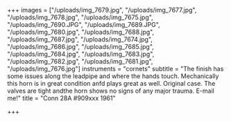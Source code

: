 +++
images = ["/uploads/img_7679.jpg", "/uploads/img_7677.jpg", "/uploads/img_7678.jpg", "/uploads/img_7675.jpg", "/uploads/img_7690.JPG", "/uploads/img_7689.JPG", "/uploads/img_7680.jpg", "/uploads/img_7688.jpg", "/uploads/img_7687.jpg", "/uploads/img_7674.jpg", "/uploads/img_7686.jpg", "/uploads/img_7685.jpg", "/uploads/img_7684.jpg", "/uploads/img_7683.jpg", "/uploads/img_7682.jpg", "/uploads/img_7681.jpg", "/uploads/img_7676.jpg"]
instruments = "cornets"
subtitle = "The finish has some issues along the leadpipe and where the hands touch. Mechanically this horn is in great condition anfd plays great as well. Original case. The valves are tight andthe horn shows no signs of any major trauma. E-mail me!"
title = "Conn 28A  #909xxx 1961"

+++
